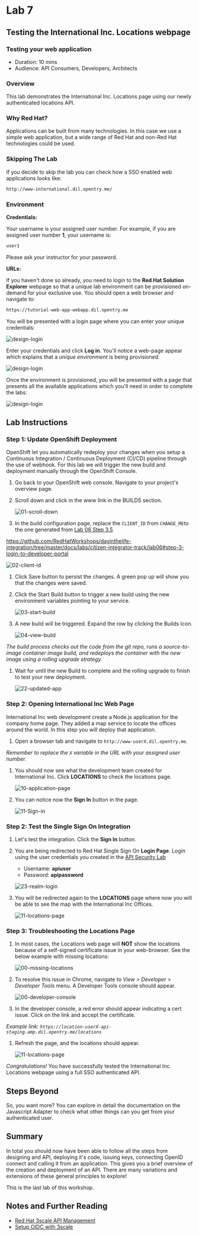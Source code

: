 # Lab 7

## Testing the International Inc. Locations webpage

### Testing your web application

* Duration: 10 mins
* Audience: API Consumers, Developers, Architects

### Overview

This lab demonstrates the International Inc. Locations page using our newly authenticated locations API.  

### Why Red Hat?

Applications can be built from many technologies. In this case we use a simple web application, but a wide range of Red Hat and non-Red Hat technologies could be used.

### Skipping The Lab

If you decide to skip the lab you can check how a SSO enabled web applications looks like:

```bash
http://www-international.dil.opentry.me/
```

### Environment

**Credentials:**

Your username is your assigned user number. For example, if you are assigned user number **1**, your username is: 

```bash
user1
```

Please ask your instructor for your password.

**URLs:**

If you haven't done so already, you need to login to the **Red Hat Solution Explorer** webpage so that a unique lab environment can be provisioned on-demand for your exclusive use.  You should open a web browser and navigate to: 

```bash
https://tutorial-web-app-webapp.dil.opentry.me
```

You will be presented with a login page where you can enter your unique credentials:

![design-login](images/design-50.png "Login")

Enter your credentials and click **Log in**.  You'll notice a web-page appear which explains that a *unique environment* is being provisioned.

![design-login](images/design-51.png "Provision")

Once the environment is provisioned, you will be presented with a page that presents all the available applications which you'll need in order to complete the labs:

![design-login](images/design-52.png "Applications")

## Lab Instructions

### Step 1: Update OpenShift Deployment

OpenShift let you automatically redeploy your changes when you setup a Continuous Integration / Continuous Deployment (CI/CD) pipeline through the use of webhook. For this lab we will trigger the new build and deployment manually through the OpenShift Console.

1. Go back to your OpenShift web console. Navigate to your project's overview page.

1. Scroll down and click in the www link in the BUILDS section.

   ![01-scroll-down](images/deploy-10.png "Scroll Down")

1. In the build configuration page, replace the `CLIENT_ID` from `CHANGE_ME`to the one generated from [Lab 06 Step 3.5](https://github.com/RedHatWorkshops/dayinthelife-integration/tree/master/docs/labs/citizen-integrator-track/lab06#step-3-login-to-developer-portal)

https://github.com/RedHatWorkshops/dayinthelife-integration/tree/master/docs/labs/citizen-integrator-track/lab06#step-3-login-to-developer-portal

   ![02-client-id](images/deploy-11.png "Change Client ID")

1. Click Save button to persist the changes. A green pop up will show you that the changes were saved.

1. Click the Start Build button to trigger a new build using the new environment variables pointing to your service.

   ![03-start-build](images/deploy-12.png "Start Build")

1. A new build will be triggered. Expand the row by clicking the Builds Icon.

   ![04-view-build](images/deploy-13.png "View Build")

*The build process checks out the code from the git repo, runs a source-to-image container image build, and redeploys the container with the new image using a rolling upgrade strategy.*

1. Wait for until the new Build to complete and the rolling upgrade to finish to test your new deployment.

   ![22-updated-app](images/consume-22.png "Updated App")

### Step 2: Opening International Inc Web Page

International Inc web development create a Node.js application for the company home page. They added a map service to locate the offices around the world. In this step you will deploy that application.

1. Open a browser tab and navigate to `http://www-userX.dil.opentry.me`.

*Remember to replace the `X` variable in the URL with your assigned user number.*

1. You should now see what the development team created for International Inc. Click **LOCATIONS** to check the locations page.

    ![10-application-page](images/consume-13.png "Webpage")

1. You can notice now the **Sign In** button in the page.

    ![11-Sign-in](images/consume-222.png "Sign-In")


### Step 2: Test the Single Sign On Integration

1. Let's test the integration. Click the **Sign In** button.

1. You are being redirected to Red Hat Single Sign On **Login Page**. Login using the user credentials you created in the [API Security Lab](../lab05/#step-2-add-user-to-realm)

    * Username: **apiuser**
    * Password: **apipassword**

    ![23-realm-login](images/consume-23.png "Login Realm")

1. You will be redirected again to the **LOCATIONS** page where now you will be able to see the map with the International Inc Offices.

    ![11-locations-page](images/consume-14.png "Locations Page")

### Step 3: Troubleshooting the Locations Page

1. In most cases, the Locations web page will **NOT** show the locations because of a self-signed certificate issue in your web-browser.  See the below example with missing locations:

    ![00-missing-locations](images/00-missing-locations.png "Missing Locations")

1. To resolve this issue in Chrome, navigate to *View > Developer > Developer Tools* menu.  A Developer Tools console should appear.

    ![00-developer-console](images/00-developer-console.png "Developer Console")

1. In the developer console, a red error should appear indicating a cert issue. Click on the link and accept the certificate. 

*Example link: `https://location-userX-api-staging.amp.dil.opentry.me/locations`*

1. Refresh the page, and the locations should appear.

    ![11-locations-page](images/consume-14.png "Locations Page")

 *Congratulations!* You have successfully tested the International Inc. Locations webpage using a full SSO authenticated API.

## Steps Beyond

So, you want more? You can explore in detail the documentation on the Javascript Adapter to check what other things can you get from your authenticated user.

## Summary

In total you should now have been able to follow all the steps from designing and API, deploying it's code, issuing keys, connecting OpenID connect and calling it from an application. This gives you a brief overview of the creation and deployment of an API. There are many variations and extensions of these general principles to explore!

This is the last lab of this workshop.

## Notes and Further Reading

* [Red Hat 3scale API Management](http://microcks.github.io/)
* [Setup OIDC with 3scale](https://developers.redhat.com/blog/2017/11/21/setup-3scale-openid-connect-oidc-integration-rh-sso/)
